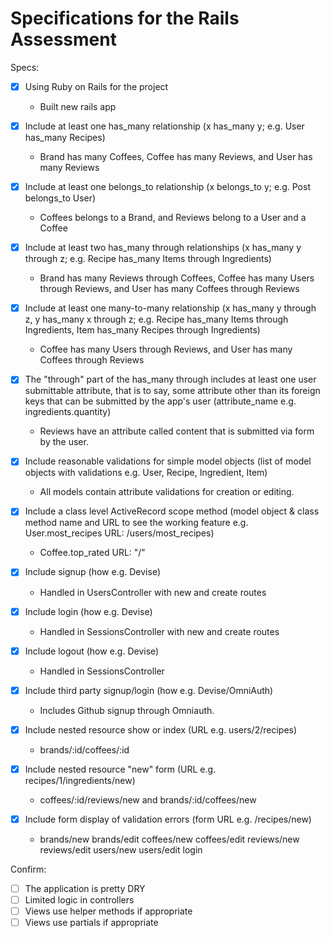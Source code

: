 # Specifications for the Rails Assessment

Specs:
- [x] Using Ruby on Rails for the project

    - Built new rails app

- [x] Include at least one has_many relationship (x has_many y; e.g. User has_many Recipes) 

    - Brand has many Coffees, Coffee has many Reviews, and User has many Reviews

- [x] Include at least one belongs_to relationship (x belongs_to y; e.g. Post belongs_to User)

    - Coffees belongs to a Brand, and Reviews belong to a User and a Coffee

- [x] Include at least two has_many through relationships (x has_many y through z; e.g. Recipe has_many Items through Ingredients)

    - Brand has many Reviews through Coffees, Coffee has many Users through Reviews, and User has many Coffees through Reviews

- [x] Include at least one many-to-many relationship (x has_many y through z, y has_many x through z; e.g. Recipe has_many Items through Ingredients, Item has_many Recipes through Ingredients)

    - Coffee has many Users through Reviews, and User has many Coffees through Reviews

- [x] The "through" part of the has_many through includes at least one user submittable attribute, that is to say, some attribute other than its foreign keys that can be submitted by the app's user (attribute_name e.g. ingredients.quantity)

    - Reviews have an attribute called content that is submitted via form by the user.

- [x] Include reasonable validations for simple model objects (list of model objects with validations e.g. User, Recipe, Ingredient, Item)

    - All models contain attribute validations for creation or editing. 

- [x] Include a class level ActiveRecord scope method (model object & class method name and URL to see the working feature e.g. User.most_recipes URL: /users/most_recipes)

    - Coffee.top_rated URL: "/"

- [x] Include signup (how e.g. Devise)

    - Handled in UsersController with new and create routes

- [x] Include login (how e.g. Devise)

    - Handled in SessionsController with new and create routes

- [x] Include logout (how e.g. Devise)

    - Handled in SessionsController

- [x] Include third party signup/login (how e.g. Devise/OmniAuth)

    - Includes Github signup through Omniauth.


- [x] Include nested resource show or index (URL e.g. users/2/recipes)

    - brands/:id/coffees/:id

- [x] Include nested resource "new" form (URL e.g. recipes/1/ingredients/new)

    - coffees/:id/reviews/new and brands/:id/coffees/new

- [x] Include form display of validation errors (form URL e.g. /recipes/new)

    - brands/new brands/edit coffees/new coffees/edit reviews/new reviews/edit users/new users/edit login

Confirm:
- [ ] The application is pretty DRY
- [ ] Limited logic in controllers
- [ ] Views use helper methods if appropriate
- [ ] Views use partials if appropriate